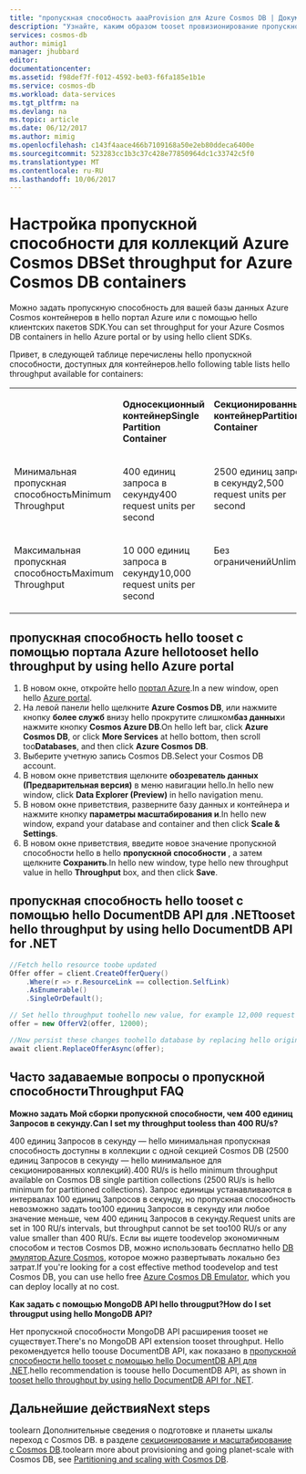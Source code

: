 ```yaml
---
title: "пропускная способность aaaProvision для Azure Cosmos DB | Документы Microsoft"
description: "Узнайте, каким образом tooset провизионирование пропускной способности для вашего Azure Cosmos DB containsers, коллекций, диаграмм и таблиц."
services: cosmos-db
author: mimig1
manager: jhubbard
editor: 
documentationcenter: 
ms.assetid: f98def7f-f012-4592-be03-f6fa185e1b1e
ms.service: cosmos-db
ms.workload: data-services
ms.tgt_pltfrm: na
ms.devlang: na
ms.topic: article
ms.date: 06/12/2017
ms.author: mimig
ms.openlocfilehash: c143f4aace466b7109168a50e2eb80ddeca6400e
ms.sourcegitcommit: 523283cc1b3c37c428e77850964dc1c33742c5f0
ms.translationtype: MT
ms.contentlocale: ru-RU
ms.lasthandoff: 10/06/2017
---
```

# <a name="set-throughput-for-azure-cosmos-db-containers"></a><span data-ttu-id="93ff0-103">Настройка пропускной способности для коллекций Azure Cosmos DB</span><span class="sxs-lookup"><span data-stu-id="93ff0-103">Set throughput for Azure Cosmos DB containers</span></span>

<span data-ttu-id="93ff0-104">Можно задать пропускную способность для вашей базы данных Azure Cosmos контейнеров в hello портал Azure или с помощью hello клиентских пакетов SDK.</span><span class="sxs-lookup"><span data-stu-id="93ff0-104">You can set throughput for your Azure Cosmos DB containers in hello Azure portal or by using hello client SDKs.</span></span> 

<span data-ttu-id="93ff0-105">Привет, в следующей таблице перечислены hello пропускной способности, доступных для контейнеров.</span><span class="sxs-lookup"><span data-stu-id="93ff0-105">hello following table lists hello throughput available for containers:</span></span>

<table border="0" cellspacing="0" cellpadding="0">
    <tbody>
        <tr>
            <td valign="top"><p></p></td>
            <td valign="top"><p><span data-ttu-id="93ff0-106"><strong>Односекционный контейнер</strong></span><span class="sxs-lookup"><span data-stu-id="93ff0-106"><strong>Single Partition Container</strong></span></span></p></td>
            <td valign="top"><p><span data-ttu-id="93ff0-107"><strong>Секционированный контейнер</strong></span><span class="sxs-lookup"><span data-stu-id="93ff0-107"><strong>Partitioned Container</strong></span></span></p></td>
        </tr>
        <tr>
            <td valign="top"><p><span data-ttu-id="93ff0-108">Минимальная пропускная способность</span><span class="sxs-lookup"><span data-stu-id="93ff0-108">Minimum Throughput</span></span></p></td>
            <td valign="top"><p><span data-ttu-id="93ff0-109">400 единиц запроса в секунду</span><span class="sxs-lookup"><span data-stu-id="93ff0-109">400 request units per second</span></span></p></td>
            <td valign="top"><p><span data-ttu-id="93ff0-110">2500 единиц запроса в секунду</span><span class="sxs-lookup"><span data-stu-id="93ff0-110">2,500 request units per second</span></span></p></td>
        </tr>
        <tr>
            <td valign="top"><p><span data-ttu-id="93ff0-111">Максимальная пропускная способность</span><span class="sxs-lookup"><span data-stu-id="93ff0-111">Maximum Throughput</span></span></p></td>
            <td valign="top"><p><span data-ttu-id="93ff0-112">10 000 единиц запроса в секунду</span><span class="sxs-lookup"><span data-stu-id="93ff0-112">10,000 request units per second</span></span></p></td>
            <td valign="top"><p><span data-ttu-id="93ff0-113">Без ограничений</span><span class="sxs-lookup"><span data-stu-id="93ff0-113">Unlimited</span></span></p></td>
        </tr>
    </tbody>
</table>

## <a name="tooset-hello-throughput-by-using-hello-azure-portal"></a><span data-ttu-id="93ff0-114">пропускная способность hello tooset с помощью портала Azure hello</span><span class="sxs-lookup"><span data-stu-id="93ff0-114">tooset hello throughput by using hello Azure portal</span></span>

1. <span data-ttu-id="93ff0-115">В новом окне, откройте hello [портал Azure](https://portal.azure.com).</span><span class="sxs-lookup"><span data-stu-id="93ff0-115">In a new window, open hello [Azure portal](https://portal.azure.com).</span></span>
2. <span data-ttu-id="93ff0-116">На левой панели hello щелкните **Azure Cosmos DB**, или нажмите кнопку **более служб** внизу hello прокрутите слишком**баз данных**и нажмите кнопку **Cosmos Azure DB**.</span><span class="sxs-lookup"><span data-stu-id="93ff0-116">On hello left bar, click **Azure Cosmos DB**, or click **More Services** at hello bottom, then scroll too**Databases**, and then click **Azure Cosmos DB**.</span></span>
3. <span data-ttu-id="93ff0-117">Выберите учетную запись Cosmos DB.</span><span class="sxs-lookup"><span data-stu-id="93ff0-117">Select your Cosmos DB account.</span></span>
4. <span data-ttu-id="93ff0-118">В новом окне приветствия щелкните **обозреватель данных (Предварительная версия)** в меню навигации hello.</span><span class="sxs-lookup"><span data-stu-id="93ff0-118">In hello new window, click **Data Explorer (Preview)** in hello navigation menu.</span></span>
5. <span data-ttu-id="93ff0-119">В новом окне приветствия, разверните базу данных и контейнера и нажмите кнопку **параметры масштабирования и**.</span><span class="sxs-lookup"><span data-stu-id="93ff0-119">In hello new window, expand your database and container and then click **Scale & Settings**.</span></span>
6. <span data-ttu-id="93ff0-120">В новом окне приветствия, введите новое значение пропускной способности hello в hello **пропускной способности** , а затем щелкните **Сохранить**.</span><span class="sxs-lookup"><span data-stu-id="93ff0-120">In hello new window, type hello new throughput value in hello **Throughput** box, and then click **Save**.</span></span>

<a id="set-throughput-sdk"></a>

## <a name="tooset-hello-throughput-by-using-hello-documentdb-api-for-net"></a><span data-ttu-id="93ff0-121">пропускная способность hello tooset с помощью hello DocumentDB API для .NET</span><span class="sxs-lookup"><span data-stu-id="93ff0-121">tooset hello throughput by using hello DocumentDB API for .NET</span></span>

```C#
//Fetch hello resource toobe updated
Offer offer = client.CreateOfferQuery()
    .Where(r => r.ResourceLink == collection.SelfLink)    
    .AsEnumerable()
    .SingleOrDefault();

// Set hello throughput toohello new value, for example 12,000 request units per second
offer = new OfferV2(offer, 12000);

//Now persist these changes toohello database by replacing hello original resource
await client.ReplaceOfferAsync(offer);
```

## <a name="throughput-faq"></a><span data-ttu-id="93ff0-122">Часто задаваемые вопросы о пропускной способности</span><span class="sxs-lookup"><span data-stu-id="93ff0-122">Throughput FAQ</span></span>

<span data-ttu-id="93ff0-123">**Можно задать Мой сборки пропускной способности, чем 400 единиц Запросов в секунду.**</span><span class="sxs-lookup"><span data-stu-id="93ff0-123">**Can I set my throughput tooless than 400 RU/s?**</span></span>

<span data-ttu-id="93ff0-124">400 единиц Запросов в секунду — hello минимальная пропускная способность доступны в коллекции с одной секцией Cosmos DB (2500 единиц Запросов в секунду — hello минимальное для секционированных коллекций).</span><span class="sxs-lookup"><span data-stu-id="93ff0-124">400 RU/s is hello minimum throughput available on Cosmos DB single partition collections (2500 RU/s is hello minimum for partitioned collections).</span></span> <span data-ttu-id="93ff0-125">Запрос единицы устанавливаются в интервалах 100 единиц Запросов в секунду, но пропускная способность невозможно задать too100 единиц Запросов в секунду или любое значение меньше, чем 400 единиц Запросов в секунду.</span><span class="sxs-lookup"><span data-stu-id="93ff0-125">Request units are set in 100 RU/s intervals, but throughput cannot be set too100 RU/s or any value smaller than 400 RU/s.</span></span> <span data-ttu-id="93ff0-126">Если вы ищете toodevelop экономичным способом и тестов Cosmos DB, можно использовать бесплатно hello [DB эмулятор Azure Cosmos](local-emulator.md), которое можно развертывать локально без затрат.</span><span class="sxs-lookup"><span data-stu-id="93ff0-126">If you're looking for a cost effective method toodevelop and test Cosmos DB, you can use hello free [Azure Cosmos DB Emulator](local-emulator.md), which you can deploy locally at no cost.</span></span> 

<span data-ttu-id="93ff0-127">**Как задать с помощью MongoDB API hello througput?**</span><span class="sxs-lookup"><span data-stu-id="93ff0-127">**How do I set througput using hello MongoDB API?**</span></span>

<span data-ttu-id="93ff0-128">Нет пропускной способности MongoDB API расширения tooset не существует.</span><span class="sxs-lookup"><span data-stu-id="93ff0-128">There's no MongoDB API extension tooset throughput.</span></span> <span data-ttu-id="93ff0-129">Hello рекомендуется hello toouse DocumentDB API, как показано в [пропускной способности hello tooset с помощью hello DocumentDB API для .NET](#set-throughput-sdk).</span><span class="sxs-lookup"><span data-stu-id="93ff0-129">hello recommendation is toouse hello DocumentDB API, as shown in [tooset hello throughput by using hello DocumentDB API for .NET](#set-throughput-sdk).</span></span>

## <a name="next-steps"></a><span data-ttu-id="93ff0-130">Дальнейшие действия</span><span class="sxs-lookup"><span data-stu-id="93ff0-130">Next steps</span></span>

<span data-ttu-id="93ff0-131">toolearn Дополнительные сведения о подготовке и планеты шкалы переход с Cosmos DB. в разделе [секционирование и масштабирование с Cosmos DB](partition-data.md).</span><span class="sxs-lookup"><span data-stu-id="93ff0-131">toolearn more about provisioning and going planet-scale with Cosmos DB, see [Partitioning and scaling with Cosmos DB](partition-data.md).</span></span>
